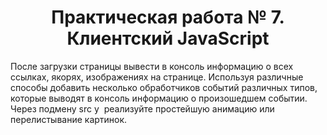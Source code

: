 # <center>Практическая работа № 7. Клиентский JavaScript

После загрузки страницы вывести в консоль информацию о всех
ссылках, якорях, изображениях на странице. 
Используя различные способы добавить несколько обработчиков
событий различных типов, которые выводят в консоль информацию о
произошедшем событии. 
Через подмену src у <img> реализуйте простейшую анимацию или
перелистывание картинок. 
